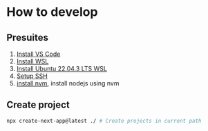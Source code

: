 # How to develop
## Presuites
1. [Install VS Code](https://code.visualstudio.com/)
2. [Install WSL](https://learn.microsoft.com/en-us/windows/wsl/install-manual)
3. [Install Ubuntu 22.04.3 LTS WSL](https://www.microsoft.com/store/productId/9PN20MSR04DW?ocid=pdpshare)
4. [Setup SSH](https://docs.github.com/en/authentication/connecting-to-github-with-ssh)
5. [install nvm](https://github.com/nvm-sh/nvm), install nodejs using nvm

## Create project
``` bash
npx create-next-app@latest ./ # Create projects in current path

```